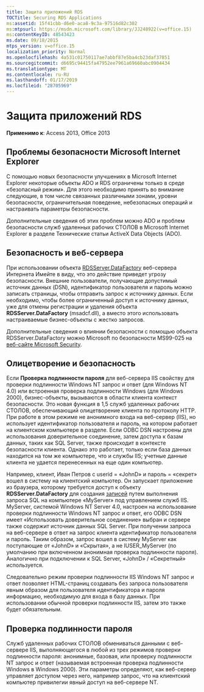 ```yaml
---
title: Защита приложений RDS
TOCTitle: Securing RDS Applications
ms:assetid: 15f41cbb-d6e0-aca8-9c3a-97516d82c302
ms:mtpsurl: https://msdn.microsoft.com/library/JJ248922(v=office.15)
ms:contentKeyID: 48543423
ms.date: 09/18/2015
mtps_version: v=office.15
localization_priority: Normal
ms.openlocfilehash: 4a531c01750117ae7abbf87e5ba4cb23daf37851
ms.sourcegitcommit: d6695c94415fa47952ee7961a69660abc0904434
ms.translationtype: MT
ms.contentlocale: ru-RU
ms.lasthandoff: 01/17/2019
ms.locfileid: "28705969"
---
```

# <a name="securing-rds-applications"></a>Защита приложений RDS

**Применимо к**: Access 2013, Office 2013

## <a name="microsoft-internet-explorer-security-issues"></a>Проблемы безопасности Microsoft Internet Explorer

С помощью новых безопасности улучшениях в Microsoft Internet Explorer некоторые объекты ADO и RDS ограничены только в среде «безопасный режим». Для этого необходимо принять во внимание следующие, в том числе связанных различными зонами, уровни безопасности, ограничительная поведение, небезопасных операций и настраивать параметры безопасности.

Дополнительные сведения об этих проблем можно ADO и проблем безопасности служб удаленных рабочих СТОЛОВ в Microsoft Internet Explorer в разделе Технические статьи ActiveX Data Objects (ADO).

## <a name="security-and-your-web-server"></a>Безопасность и веб-сервера

При использовании объекта [RDSServer.DataFactory](datafactory-object-rdsserver.md) веб-сервера Интернета Имейте в виду, что это действие приведет угрозу безопасности. Внешние пользователи, получающие допустимый источник данных (DSN), идентификатор пользователя и пароль можно записать страницы, чтобы отправить запрос к источнику данных. Если необходимо, чтобы более ограниченный доступ к источнику данных, уже для отмены регистрации и удаления объекта **RDSServer.DataFactory** (msadcf.dll), а вместо этого использовать настраиваемые бизнес-объекты с жестко запросов.

Дополнительные сведения о влиянии безопасности с помощью объекта RDSServer.DataFactory можно Microsoft по безопасности MS99-025 на [веб-сайте Microsoft Security](https://www.microsoft.com/en-us/security/default.aspx).

## <a name="client-impersonation-and-security"></a>Олицетворение и безопасность

Если **Проверка подлинности пароля** для веб-сервера IIS свойству для проверки подлинности Windows NT запрос и ответ (для Windows NT 4.0) или встроенная проверка подлинности Windows (для Windows 2000), бизнес-объекты, вызываются в области клиента контекст безопасности. Это новая функция в 1,5 служб удаленных рабочих СТОЛОВ, обеспечивающий олицетворение клиента по протоколу HTTP. При работе в этом режиме не анонимного входа на веб-сервер (IIS), но использует идентификатор пользователя и пароль, на котором работает на клиентском компьютере в разделе. Если ODBC DSN настроены для использования доверительное соединение, затем доступа к базам данных, таких как SQL Server, также происходит в контексте безопасности клиента. Однако это работает, только если база данных находится на том же компьютере, что и службы IIS; учетные данные клиента не удается перенесенных на еще один компьютер.

Например, клиент, Иван Петров с userid = «JohnD» и пароль = «секрет» вошел в систему на клиентский компьютер. Он запускает приложение из браузера, которому требуется доступ к объекту **RDSServer.DataFactory** для создания [записей](recordset-object-ado.md) путем выполнения запроса SQL на компьютере «MyServer» под управлением служб IIS. MyServer, системой Windows NT Server 4.0, настроен на использование проверки подлинности Windows NT запрос и ответ, его ODBC DSN имеет «Использовать доверительное соединение» выбран и сервере также содержит источник данных SQL Server. При получении запроса на веб-сервере в ответ на запрос клиента идентификатор пользователя и пароль. Таким образом, запрос вошел в систему MyServer как поступающие от «JohnD» и «Скрытая», а не IUSER\_MyServer (по умолчанию при включенном анонимная проверка подлинности пароля). Аналогично при подключении к SQL Server, «JohnD» / «Секретный» используется.

Следовательно режим проверки подлинности IIS Windows NT запрос и ответ позволяет HTML-страниц создавать без запроса пользователя явным образом для пользователя идентификатора и пароля информацию, необходимую для входа в базу данных. При использовании обычной проверки подлинности IIS, затем это также будет обязательным.

## <a name="password-authentication"></a>Проверка подлинности пароля

Служб удаленных рабочих СТОЛОВ обмениваться данными с веб-сервере IIS, выполняющегося в любой из трех режимов проверки подлинности пароля: анонимные, базовая, или проверку подлинности NT запрос и ответ (называемая встроенная проверка подлинности Windows в Windows 2000). Эти параметры определяют, как веб-сервер управляет доступом через него, например запрос, что на клиентский компьютер привилегии явный доступ на веб-сервере NT.

